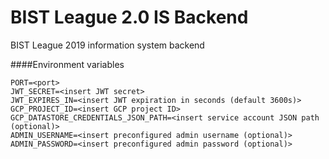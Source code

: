 # BIST League 2.0 IS Backend
BIST League 2019 information system backend

####Environment variables
```
PORT=<port>
JWT_SECRET=<insert JWT secret>
JWT_EXPIRES_IN=<insert JWT expiration in seconds (default 3600s)>
GCP_PROJECT_ID=<insert GCP project ID>
GCP_DATASTORE_CREDENTIALS_JSON_PATH=<insert service account JSON path (optional)>
ADMIN_USERNAME=<insert preconfigured admin username (optional)>
ADMIN_PASSWORD=<insert preconfigured admin password (optional)>
```